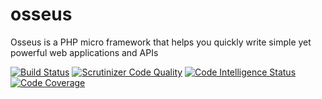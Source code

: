 # osseus
Osseus is a PHP micro framework that helps you quickly write simple yet powerful web applications and APIs

[![Build Status](https://travis-ci.org/whera/osseus.svg?branch=master)](https://travis-ci.org/whera/osseus)
[![Scrutinizer Code Quality](https://scrutinizer-ci.com/g/whera/osseus/badges/quality-score.png?b=master)](https://scrutinizer-ci.com/g/whera/osseus/?branch=master)
[![Code Intelligence Status](https://scrutinizer-ci.com/g/whera/osseus/badges/code-intelligence.svg?b=master)](https://scrutinizer-ci.com/code-intelligence)
[![Code Coverage](https://scrutinizer-ci.com/g/whera/osseus/badges/coverage.png?b=master)](https://scrutinizer-ci.com/g/whera/osseus/?branch=master)
